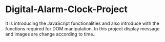 # Digital-Alarm-Clock-Project
It is introducing the JavaScript functionalities and also introduce with the functions required for DOM manipulation.
In this project display message and images are change according to time..
